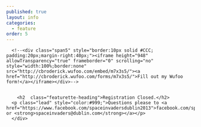 ```yaml
---
published: true
layout: info
categories: 
  - feature
order: 5
---
```


<div class="container">
	<div id="register" class="featurette">
      
      <!--<div class="span5" style="border:10px solid #CCC; padding:20px;margin-right:40px;"><iframe height="948" allowTransparency="true" frameborder="0" scrolling="no" style="width:100%;border:none"  src="http://cbroderick.wufoo.com/embed/m7x3s5/"><a href="http://cbroderick.wufoo.com/forms/m7x3s5/">Fill out my Wufoo form!</a></iframe></div>-->
		
        
        <h2  class="featurette-heading">Registration Closed.</h2>
      <p class="lead" style="color:#999;">Questions please to <a href="https://www.facebook.com/spaceinvadersdublin2013">facebook.com/spaceinvadersdublin2013</a> or <strong>spaceinvaders@dublin.com</strong></a></p>
      </div>	
</div>
